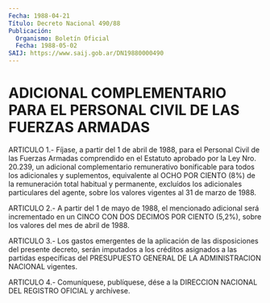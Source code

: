 ```yaml
---
Fecha: 1988-04-21
Título: Decreto Nacional 490/88
Publicación:
  Organismo: Boletín Oficial
  Fecha: 1988-05-02
SAIJ: https://www.saij.gob.ar/DN19880000490
---
```

# ADICIONAL COMPLEMENTARIO PARA EL PERSONAL CIVIL DE LAS FUERZAS ARMADAS

<a id="1"></a>
ARTICULO  1.-  Fíjase,  a  partir  del  1 de abril de 1988, para el Personal Civil de las Fuerzas Armadas comprendido  en  el  Estatuto aprobado  por  la  Ley  Nro.  20.239,  un  adicional complementario remunerativo bonificable para todos los adicionales  y suplementos, equivalente  al  OCHO  POR  CIENTO  (8%)  de la remuneración  total habitual y permanente, excluídos los adicionales  particulares  del agente,  sobre  los  valores  vigentes  al  31  de  marzo  de 1988.

<a id="2"></a>
ARTICULO  2.-  A  partir  del  1  de  mayo  de  1988, el mencionado adicional será incrementado en un CINCO CON DOS DECIMOS  POR CIENTO (5,2%), sobre los valores del mes de abril de 1988.

<a id="3"></a>
ARTICULO  3.-  Los  gastos  emergentes  de  la  aplicación  de  las disposiciones  del presente decreto, serán imputados a los créditos asignados a las  partidas específicas del PRESUPUESTO GENERAL DE LA ADMINISTRACION NACIONAL vigentes.

<a id="4"></a>
ARTICULO  4.- Comuníquese, publíquese, dése a la DIRECCION NACIONAL DEL REGISTRO OFICIAL y archívese.